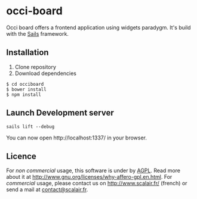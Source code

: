 # occi-board
Occi board offers a frontend application using widgets paradygm. It's build with the [Sails](http://sailsjs.org) framework.

## Installation
1. Clone repository
1. Download dependencies
```
$ cd occiboard
$ bower install
$ npm install
```

## Launch Development server
```
sails lift --debug
```
You can now open http://localhost:1337/ in your browser.

## Licence
For *non commercial* usage, this software is under by [AGPL](./agpl.txt). Read more about it at http://www.gnu.org/licenses/why-affero-gpl.en.html.
For *commercial* usage, please contact us on http://www.scalair.fr/ (french) or send a mail at contact@scalair.fr.
